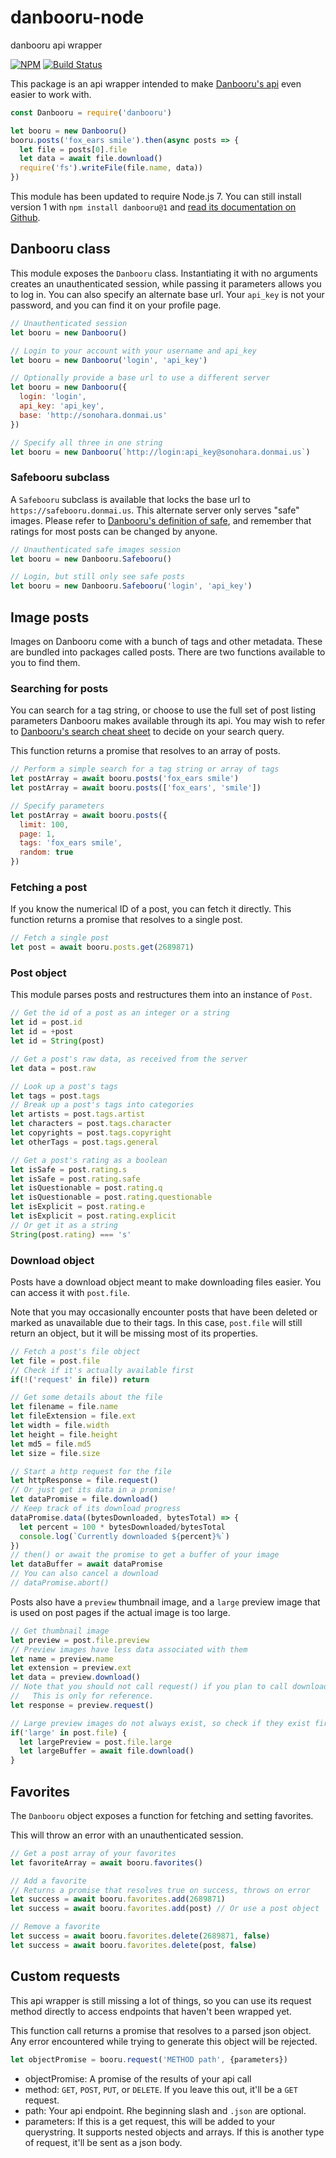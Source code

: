 # danbooru-node
danbooru api wrapper

[![NPM](https://nodei.co/npm/danbooru.png?mini=true)](https://nodei.co/npm/danbooru/)
[![Build Status](https://travis-ci.org/stawberri/danbooru-node.svg?branch=master)](https://travis-ci.org/stawberri/danbooru-node)

This package is an api wrapper intended to make [Danbooru's api](https://danbooru.donmai.us/wiki_pages/43568) even easier to work with.

```js
const Danbooru = require('danbooru')

let booru = new Danbooru()
booru.posts('fox_ears smile').then(async posts => {
  let file = posts[0].file
  let data = await file.download()
  require('fs').writeFile(file.name, data))
})
```

This module has been updated to require Node.js 7. You can still install version 1 with `npm install danbooru@1` and [read its documentation on Github](https://github.com/stawberri/danbooru-node/tree/v1.4.8).


## Danbooru class
This module exposes the `Danbooru` class. Instantiating it with no arguments creates an unauthenticated session, while passing it parameters allows you to log in. You can also specify an alternate base url. Your `api_key` is not your password, and you can find it on your profile page.

```js
// Unauthenticated session
let booru = new Danbooru()

// Login to your account with your username and api_key
let booru = new Danbooru('login', 'api_key')

// Optionally provide a base url to use a different server
let booru = new Danbooru({
  login: 'login',
  api_key: 'api_key',
  base: 'http://sonohara.donmai.us'
})

// Specify all three in one string
let booru = new Danbooru(`http://login:api_key@sonohara.donmai.us`)
```

### Safebooru subclass

A `Safebooru` subclass is available that locks the base url to `https://safebooru.donmai.us`. This alternate server only serves "safe" images. Please refer to [Danbooru's definition of safe](https://danbooru.donmai.us/wiki_pages/10920), and remember that ratings for most posts can be changed by anyone.

```js
// Unauthenticated safe images session
let booru = new Danbooru.Safebooru()

// Login, but still only see safe posts
let booru = new Danbooru.Safebooru('login', 'api_key')
```


## Image posts
Images on Danbooru come with a bunch of tags and other metadata. These are bundled into packages called posts. There are two functions available to you to find them.

### Searching for posts
You can search for a tag string, or choose to use the full set of post listing parameters Danbooru makes available through its api. You may wish to refer to [Danbooru's search cheat sheet](https://danbooru.donmai.us/wiki_pages/43049) to decide on your search query.

This function returns a promise that resolves to an array of posts.

```js
// Perform a simple search for a tag string or array of tags
let postArray = await booru.posts('fox_ears smile')
let postArray = await booru.posts(['fox_ears', 'smile'])

// Specify parameters
let postArray = await booru.posts({
  limit: 100,
  page: 1,
  tags: 'fox_ears smile',
  random: true
})
```

### Fetching a post
If you know the numerical ID of a post, you can fetch it directly. This function returns a promise that resolves to a single post.

```js
// Fetch a single post
let post = await booru.posts.get(2689871)
```


### Post object
This module parses posts and restructures them into an instance of `Post`.

```js
// Get the id of a post as an integer or a string
let id = post.id
let id = +post
let id = String(post)

// Get a post's raw data, as received from the server
let data = post.raw

// Look up a post's tags
let tags = post.tags
// Break up a post's tags into categories
let artists = post.tags.artist
let characters = post.tags.character
let copyrights = post.tags.copyright
let otherTags = post.tags.general

// Get a post's rating as a boolean
let isSafe = post.rating.s
let isSafe = post.rating.safe
let isQuestionable = post.rating.q
let isQuestionable = post.rating.questionable
let isExplicit = post.rating.e
let isExplicit = post.rating.explicit
// Or get it as a string
String(post.rating) === 's'
```

### Download object
Posts have a download object meant to make downloading files easier. You can access it with `post.file`.

Note that you may occasionally encounter posts that have been deleted or marked as unavailable due to their tags. In this case, `post.file` will still return an object, but it will be missing most of its properties.

```js
// Fetch a post's file object
let file = post.file
// Check if it's actually available first
if(!('request' in file)) return

// Get some details about the file
let filename = file.name
let fileExtension = file.ext
let width = file.width
let height = file.height
let md5 = file.md5
let size = file.size

// Start a http request for the file
let httpResponse = file.request()
// Or just get its data in a promise!
let dataPromise = file.download()
// Keep track of its download progress
dataPromise.data((bytesDownloaded, bytesTotal) => {
  let percent = 100 * bytesDownloaded/bytesTotal
  console.log(`Currently downloaded ${percent}%`)
})
// then() or await the promise to get a buffer of your image
let dataBuffer = await dataPromise
// You can also cancel a download
// dataPromise.abort()
```

Posts also have a `preview` thumbnail image, and a `large` preview image that is used on post pages if the actual image is too large.

```js
// Get thumbnail image
let preview = post.file.preview
// Preview images have less data associated with them
let name = preview.name
let extension = preview.ext
let data = preview.download()
// Note that you should not call request() if you plan to call download().
//   This is only for reference.
let response = preview.request()

// Large preview images do not always exist, so check if they exist first.
if('large' in post.file) {
  let largePreview = post.file.large
  let largeBuffer = await file.download()
}
```


## Favorites
The `Danbooru` object exposes a function for fetching and setting favorites.

This will throw an error with an unauthenticated session.

```js
// Get a post array of your favorites
let favoriteArray = await booru.favorites()

// Add a favorite
// Returns a promise that resolves true on success, throws on error
let success = await booru.favorites.add(2689871)
let success = await booru.favorites.add(post) // Or use a post object

// Remove a favorite
let success = await booru.favorites.delete(2689871, false)
let success = await booru.favorites.delete(post, false)
```


## Custom requests
This api wrapper is still missing a lot of things, so you can use its request method directly to access endpoints that haven't been wrapped yet.

This function call returns a promise that resolves to a parsed json object. Any error encountered while trying to generate this object will be rejected.

```js
let objectPromise = booru.request('METHOD path', {parameters})
```

* objectPromise: A promise of the results of your api call
* method: `GET`, `POST`, `PUT`, or `DELETE`. If you leave this out, it'll be a `GET` request.
* path: Your api endpoint. Rhe beginning slash and `.json` are optional.
* parameters: If this is a get request, this will be added to your querystring. It supports nested objects and arrays. If this is another type of request, it'll be sent as a json body.
